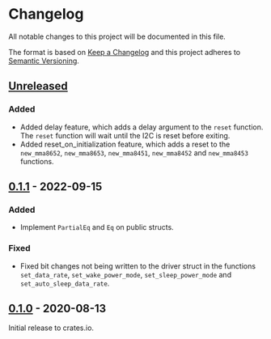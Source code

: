 # Changelog

All notable changes to this project will be documented in this file.

The format is based on [Keep a Changelog](http://keepachangelog.com/en/1.0.0/)
and this project adheres to [Semantic Versioning](http://semver.org/spec/v2.0.0.html).

## [Unreleased]

### Added
- Added delay feature, which adds a delay argument to the `reset` function. The `reset` function will wait until the I2C is reset before exiting.
- Added reset_on_initialization feature, which adds a reset to the `new_mma8652`, `new_mma8653`, `new_mma8451`, `new_mma8452` and `new_mma8453` functions.

## [0.1.1] - 2022-09-15

### Added
- Implement `PartialEq` and `Eq` on public structs.

### Fixed
- Fixed bit changes not being written to the driver struct in the functions `set_data_rate`, `set_wake_power_mode`, `set_sleep_power_mode` and `set_auto_sleep_data_rate`.

## [0.1.0] - 2020-08-13

Initial release to crates.io.

[Unreleased]: https://github.com/eldruin/mma8x5x-rs/compare/v0.1.1...HEAD
[0.1.1]: https://github.com/eldruin/mma8x5x-rs/compare/v0.1.0...v0.1.1
[0.1.0]: https://github.com/eldruin/mma8x5x-rs/releases/tag/v0.1.0
